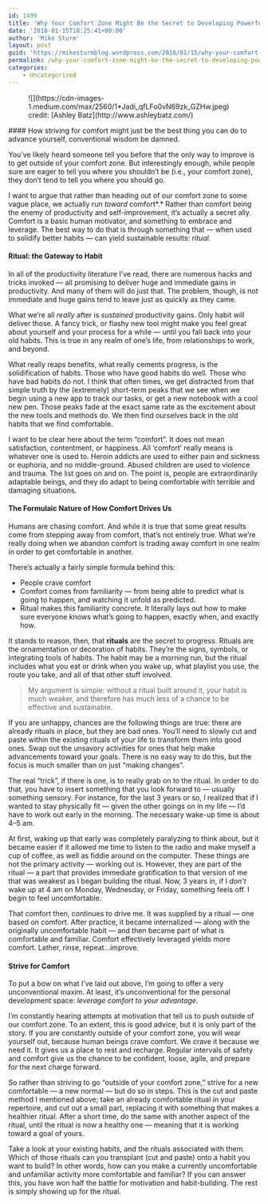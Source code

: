 ```yaml
---
id: 1499
title: 'Why Your Comfort Zone Might Be the Secret to Developing Powerful Habits'
date: '2018-01-15T18:25:41+00:00'
author: 'Mike Sturm'
layout: post
guid: 'https://mikesturmblog.wordpress.com/2018/01/15/why-your-comfort-zone-might-be-the-secret-to-developing-powerful-habits/'
permalink: /why-your-comfort-zone-might-be-the-secret-to-developing-powerful-habits/
categories:
    - Uncategorized
---
```


<figure class="wp-caption">![](https://cdn-images-1.medium.com/max/2560/1*Jadi_qfLFo0vN69zk_GZHw.jpeg)<figcaption class="wp-caption-text">credit: [Ashley Batz](http://www.ashleybatz.com/)</figcaption></figure>#### How striving for comfort might just be the best thing you can do to advance yourself, conventional wisdom be damned.

You’ve likely heard someone tell you before that the only way to improve is to get outside of your comfort zone. But interestingly enough, while people sure are eager to tell you where you shouldn’t be (i.e., your comfort zone), they don’t tend to tell you where you should go.

I want to argue that rather than heading out of our comfort zone to some vague place, we actually run *toward* comfort*.* Rather than comfort being the enemy of productivity and self-improvement, it’s actually a secret ally. Comfort is a basic human motivator, and something to embrace and leverage. The best way to do that is through something that — when used to solidify better habits — can yield sustainable results: *ritual.*

#### Ritual: the Gateway to Habit

In all of the productivity literature I’ve read, there are numerous hacks and tricks invoked — all promising to deliver huge and immediate gains in productivity. And many of them will do just that. The problem, though, is not immediate and huge gains tend to leave just as quickly as they came.

What we’re all *really* after is *sustained* productivity gains. Only habit will deliver those. A fancy trick, or flashy new tool might make you feel great about yourself and your process for a while — until you fall back into your old habits. This is true in any realm of one’s life, from relationships to work, and beyond.

What really reaps benefits, what really cements progress, is the solidification of habits. Those who have good habits do well. Those who have bad habits do not. I think that often times, we get distracted from that simple truth by the (extremely) short-term peaks that we see when we begin using a new app to track our tasks, or get a new notebook with a cool new pen. Those peaks fade at the exact same rate as the excitement about the new tools and methods do. We then find ourselves back in the old habits that we find comfortable.

I want to be clear here about the term “comfort”. It does not mean satisfaction, contentment, or happiness. All ‘comfort’ really means is whatever one is used to. Heroin addicts are used to either pain and sickness or euphoria, and no middle-ground. Abused children are used to violence and trauma. The list goes on and on. The point is, people are extraordinarily adaptable beings, and they do adapt to being comfortable with terrible and damaging situations.

#### The Formulaic Nature of How Comfort Drives Us

Humans are chasing comfort. And while it is true that some great results come from stepping away from comfort, that’s not entirely true. What we’re really doing when we abandon comfort is trading away comfort in one realm in order to get comfortable in another.

There’s actually a fairly simple formula behind this:

- People crave comfort
- Comfort comes from familiarity — from being able to predict what is going to happen, and watching it unfold as predicted.
- Ritual makes this familiarity concrete. It literally lays out how to make sure everyone knows what’s going to happen, exactly when, and exactly how.

It stands to reason, then, that **rituals** are the secret to progress. Rituals are the ornamentation or decoration of habits. They’re the signs, symbols, or integrating tools of habits. The habit may be a morning run, but the ritual includes what you eat or drink when you wake up, what playlist you use, the route you take, and all of that other stuff involved.

> My argument is simple: without a ritual built around it, your habit is much weaker, and therefore has much less of a chance to be effective and sustainable.

If you are unhappy, chances are the following things are true: there are already rituals in place, but they are bad ones. You’ll need to slowly cut and paste within the existing rituals of your life to transform them into good ones. Swap out the unsavory activities for ones that help make advancements toward your goals. There is no easy way to do this, but the focus is much smaller than on just “making changes”.

The real “trick”, if there is one, is to really grab on to the ritual. In order to do that, you have to insert something that you look forward to — usually something sensory. For instance, for the last 3 years or so, I realized that if I wanted to stay physically fit — given the other goings on in my life — I’d have to work out early in the morning. The necessary wake-up time is about 4–5 am.

At first, waking up that early was completely paralyzing to think about, but it became easier if it allowed me time to listen to the radio and make myself a cup of coffee, as well as fiddle around on the computer. These things are not the primary activity — working out is. However, they are part of the ritual — a part that provides immediate gratification to that version of me that was weakest as I began building the ritual. Now, 3 years in, if I *don’t* wake up at 4 am on Monday, Wednesday, or Friday, something feels off. I begin to feel uncomfortable.

That comfort then, continues to drive me. It was supplied by a ritual — one based on comfort. After practice, it became internalized — along with the originally uncomfortable habit — and then became part of what is comfortable and familiar. Comfort effectively leveraged yields more comfort. Lather, rinse, repeat…improve.

#### Strive for Comfort

To put a bow on what I’ve laid out above, I’m going to offer a very unconventional maxim. At least, it’s unconventional for the personal development space: *leverage comfort to your advantage*.

I’m constantly hearing attempts at motivation that tell us to push outside of our comfort zone. To an extent, this is good advice, but it is only part of the story. If you are constantly outside of your comfort zone, you will wear yourself out, because human beings crave comfort. We crave it because we need it. It gives us a place to rest and recharge. Regular intervals of safety and comfort give us the chance to be confident, loose, agile, and prepare for the next charge forward.

So rather than striving to go “outside of your comfort zone,” strive for a new comfortable — a new normal — but do so in steps. This is the cut and paste method I mentioned above; take an already comfortable ritual in your repertoire, and cut out a small part, replacing it with something that makes a healthier ritual. After a short time, do the same with another aspect of the ritual, until the ritual is now a healthy one — meaning that it is working toward a goal of yours.

Take a look at your existing habits, and the rituals associated with them. Which of those rituals can you transplant (cut and paste) onto a habit you want to build? In other words, how can you make a currently uncomfortable and unfamiliar activity more comfortable and familiar? If you can answer this, you have won half the battle for motivation and habit-building. The rest is simply showing up for the ritual.